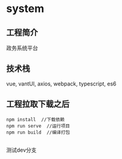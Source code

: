# system
## 工程简介
政务系统平台

## 技术栈
vue, vantUI, axios, webpack, typescript, es6

## 工程拉取下载之后
```
npm install  //下载依赖
npm run serve  //运行项目
npm run build  //编译打包
```

##
测试dev分支